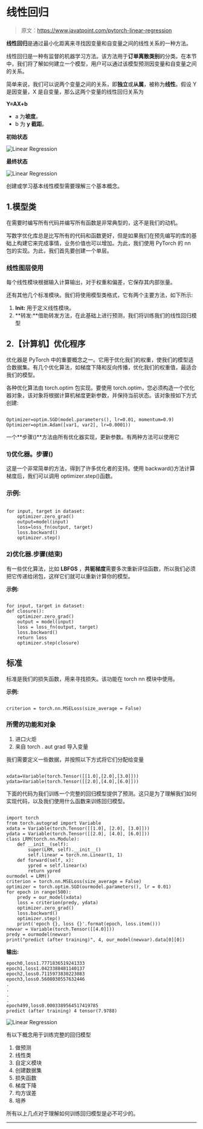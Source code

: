 # 线性回归

> 原文：<https://www.javatpoint.com/pytorch-linear-regression>

**线性回归**是通过最小化距离来寻找因变量和自变量之间的线性关系的一种方法。

线性回归是一种有监督的机器学习方法。该方法用于**订单离散类别**的分类。在本节中，我们将了解如何建立一个模型，用户可以通过该模型预测因变量和自变量之间的关系。

简单来说，我们可以说两个变量之间的关系，即**独立**或**从属**，被称为**线性**。假设 Y 是因变量，X 是自变量，那么这两个变量的线性回归关系为

**Y=AX+b**

*   a 为**坡度**。
*   b 为 **y 截距**。

**初始状态**

![Linear Regression](img/1a2fab6f623799f5beffc2e0f28eb479.png)

**最终状态**

![Linear Regression](img/c5a0f10acc4c84aafac2d58acd624bc9.png)

创建或学习基本线性模型需要理解三个基本概念。

## 1.模型类

在需要时编写所有代码并编写所有函数是非常典型的，这不是我们的动机。

写数字优化库总是比写所有的代码和函数更好，但是如果我们在预先编写的库的基础上构建它来完成事情，业务价值也可以增加。为此，我们使用 PyTorch 的 nn 包的实现。为此，我们首先要创建一个单层。

### 线性图层使用

每个线性模块根据输入计算输出，对于权重和偏差，它保存其内部张量。

还有其他几个标准模块。我们将使用模型类格式，它有两个主要方法，如下所示:

1.  **Init:** 用于定义线性模块。
2.  **转发:**借助转发方法，在此基础上进行预测，我们将训练我们的线性回归模型

## 2.【计算机】优化程序

优化器是 PyTorch 中的重要概念之一。它用于优化我们的权重，使我们的模型适合数据集。有几个优化算法，如梯度下降和反向传播，优化我们的权重值，最适合我们的模型。

各种优化算法由 torch.optim 包实现。要使用 torch.optim，您必须构造一个优化器对象，该对象将根据计算机梯度更新参数，并保持当前状态。该对象按如下方式创建:

```

Optimizer=optim.SGD(model.parameters(), lr=0.01, momentum=0.9)
Optimizer=optim.Adam([var1, var2], lr=0.0001))

```

一个**步骤()**方法由所有优化器实现，更新参数。有两种方法可以使用它

### 1)优化器。步骤()

这是一个非常简单的方法，得到了许多优化者的支持。使用 backward()方法计算梯度后，我们可以调用 optimizer.step()函数。

### 示例:

```

for input, target in dataset:
	optimizer.zero_grad()
	output=model(input)
	loss=loss_fn(output, target)
	loss.backward() 	
	optimizer.step()

```

### 2)优化器.步骤(结束)

有一些优化算法，比如 **LBFGS** ，**共轭梯度**需要多次重新评估函数，所以我们必须把它传递给闭包，这样它们就可以重新计算你的模型。

**示例:**

```

for input, target in dataset:
def closure():
	optimizer.zero_grad()
	output = model(input)
	loss = loss_fn(output, target)
	loss.backward()
	return loss
	optimizer.step(closure)

```

## 标准

标准是我们的损失函数，用来寻找损失。该功能在 torch nn 模块中使用。

**示例:**

```

criterion = torch.nn.MSELoss(size_average = False) 

```

### 所需的功能和对象

1.  进口火炬
2.  来自 torch . aut grad 导入变量

我们需要定义一些数据，并按照以下方式将它们分配给变量

```

xdata=Variable(torch.Tensor([[1.0],[2.0],[3.0]]))
ydata=Variable(torch.Tensor([[2.0],[4.0],[6.0]]))

```

下面的代码为我们训练一个完整的回归模型提供了预测。这只是为了理解我们如何实现代码，以及我们使用什么函数来训练回归模型。

```

import torch 
from torch.autograd import Variable 
xdata = Variable(torch.Tensor([[1.0], [2.0], [3.0]]))
ydata = Variable(torch.Tensor([[2.0], [4.0], [6.0]])) 
class LRM(torch.nn.Module):
	def __init__(self): 
		super(LRM, self).__init__()  
		self.linear = torch.nn.Linear(1, 1)
	def forward(self, x): 
		ypred = self.linear(x)  
		return ypred  
ourmodel = LRM()
criterion = torch.nn.MSELoss(size_average = False) 
optimizer = torch.optim.SGD(ourmodel.parameters(), lr = 0.01) 
for epoch in range(500): 
	predy = our_model(xdata) 
	loss = criterion(predy, ydata)  
	optimizer.zero_grad() 
	loss.backward() 	
	optimizer.step() 
	print('epoch {}, loss {}'.format(epoch, loss.item()))
newvar = Variable(torch.Tensor([[4.0]]))
predy = ourmodel(newvar)
print("predict (after training)", 4, our_model(newvar).data[0][0])

```

**输出:**

```
epoch0,loss1.7771836519241333
epoch1,loss1.0423388481140137
epoch2,loss0.7115973830223083
epoch3,loss0.5608030557632446
.
.
.
.
epoch499,loss0.0003389564517419785
predict (after training) 4 tensor(7.9788)

```

![Linear Regression](img/db82486a8ff1baf613b0f8a9c2ff813f.png)

有以下概念用于训练完整的回归模型

1.  做预测
2.  线性类
3.  自定义模块
4.  创建数据集
5.  损失函数
6.  梯度下降
7.  均方误差
8.  培养

所有以上几点对于理解如何训练回归模型是必不可少的。

* * *